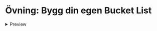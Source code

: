 # **Övning: Bygg din egen Bucket List**

<details>
<summary>Preview</summary>

![Preview of the web app](assets/screenshot.png)

</details>